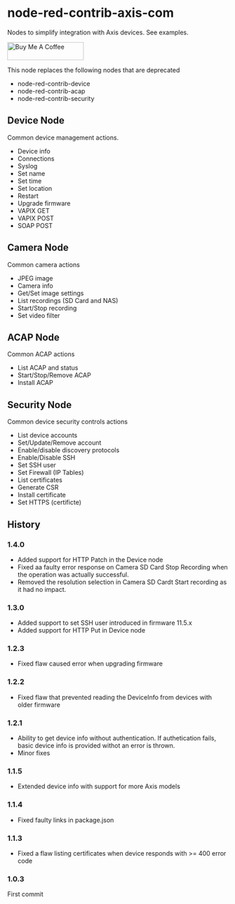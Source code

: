 # node-red-contrib-axis-com

Nodes to simplify integration with Axis devices. See examples.

<a href="https://www.buymeacoffee.com/fredjuhlinl" target="_blank"><img src="https://cdn.buymeacoffee.com/buttons/default-orange.png" alt="Buy Me A Coffee" height="41" width="174"></a>

This node replaces the following nodes that are deprecated
* node-red-contrib-device
* node-red-contrib-acap
* node-red-contrib-security


## Device Node
Common device management actions.
* Device info
* Connections
* Syslog
* Set name
* Set time
* Set location
* Restart
* Upgrade firmware
* VAPIX GET
* VAPIX POST
* SOAP POST

## Camera Node
Common camera actions
* JPEG image
* Camera info
* Get/Set image settings
* List recordings (SD Card and NAS)
* Start/Stop recording
* Set video filter

## ACAP Node
Common ACAP actions
* List ACAP and status
* Start/Stop/Remove ACAP
* Install ACAP

## Security Node
Common device security controls actions
* List device accounts
* Set/Update/Remove account
* Enable/disable discovery protocols
* Enable/Disable SSH
* Set SSH user
* Set Firewall (IP Tables)
* List certificates
* Generate CSR
* Install certificate
* Set HTTPS (certificte)

## History

### 1.4.0
- Added support for HTTP Patch in the Device node
- Fixed aa faulty error response on Camera SD Card Stop Recording when the operation was actually successful.
- Removed the resolution selection in Camera SD Cardt Start recording as it had no impact.

### 1.3.0
- Added support to set SSH user introduced in firmware 11.5.x
- Added support for HTTP Put in Device node

### 1.2.3
- Fixed flaw caused error when upgrading firmware

### 1.2.2
- Fixed flaw that prevented reading the DeviceInfo from devices with older firmware

### 1.2.1
- Ability to get device info without authentication.  If authetication fails, basic device info is provided withot an error is thrown.
- Minor fixes

### 1.1.5
- Extended device info with support for more Axis models

### 1.1.4
- Fixed faulty links in package.json

### 1.1.3 
- Fixed a flaw listing certificates when device responds with >= 400 error code

### 1.0.3 
First commit
